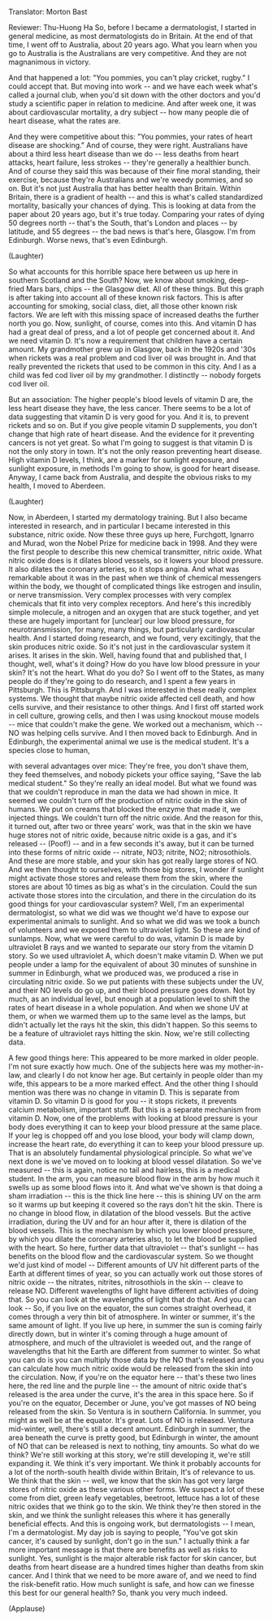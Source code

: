 

Translator: Morton Bast

Reviewer: Thu-Huong Ha
So, before I became a dermatologist,
I started in general medicine,
as most dermatologists do in Britain.
At the end of that time, I went off to Australia,
about 20 years ago.
What you learn when you go to Australia
is the Australians are very competitive.
And they are not magnanimous in victory.

And that happened a lot:
&quot;You pommies, you can&#39;t play cricket, rugby.&quot;
I could accept that.
But moving into work --
and we have each week what&#39;s called a journal club,
when you&#39;d sit down with the other doctors
and you&#39;d study a scientific paper
in relation to medicine.
And after week one, it was about cardiovascular mortality,
a dry subject -- how many people die of heart disease,
what the rates are.

And they were competitive about this:
&quot;You pommies, your rates of heart disease are shocking.&quot;
And of course, they were right.
Australians have about a third less heart disease than we do --
less deaths from heart attacks, heart failure, less strokes --
they&#39;re generally a healthier bunch.
And of course they said this was because of
their fine moral standing, their exercise,
because they&#39;re Australians and we&#39;re weedy pommies, and so on.
But it&#39;s not just Australia that has better health than Britain.
Within Britain, there is a gradient of health --
and this is what&#39;s called standardized mortality,
basically your chances of dying.
This is looking at data from the paper about 20 years ago,
but it&#39;s true today.
Comparing your rates of dying 50 degrees north --
that&#39;s the South, that&#39;s London and places --
by latitude, and 55 degrees --
the bad news is that&#39;s here, Glasgow.
I&#39;m from Edinburgh. Worse news, that&#39;s even Edinburgh.

(Laughter)

So what accounts for this horrible space here
between us up here in southern Scotland
and the South?
Now, we know about smoking,
deep-fried Mars bars, chips -- the Glasgow diet.
All of these things.
But this graph is after taking into account
all of these known risk factors.
This is after accounting for smoking, social class, diet,
all those other known risk factors.
We are left with this missing space
of increased deaths the further north you go.
Now, sunlight, of course, comes into this.
And vitamin D has had a great deal of press,
and a lot of people get concerned about it.
And we need vitamin D. It&#39;s now a requirement that children have a certain amount.
My grandmother grew up in Glasgow,
back in the 1920s and &#39;30s when rickets was a real problem
and cod liver oil was brought in.
And that really prevented the rickets that used to be common in this city.
And I as a child was fed cod liver oil by my grandmother.
I distinctly -- nobody forgets cod liver oil.

But an association: The higher people&#39;s blood levels of vitamin D are,
the less heart disease they have, the less cancer.
There seems to be a lot of data suggesting that vitamin D is very good for you.
And it is, to prevent rickets and so on.
But if you give people vitamin D supplements,
you don&#39;t change that high rate of heart disease.
And the evidence for it preventing cancers is not yet great.
So what I&#39;m going to suggest is that vitamin D is not the only story in town.
It&#39;s not the only reason preventing heart disease.
High vitamin D levels, I think, are a marker for sunlight exposure,
and sunlight exposure, in methods I&#39;m going to show,
is good for heart disease.
Anyway, I came back from Australia,
and despite the obvious risks to my health, I moved to Aberdeen.

(Laughter)

Now, in Aberdeen, I started my dermatology training.
But I also became interested in research,
and in particular I became interested in this substance, nitric oxide.
Now these three guys up here,
Furchgott, Ignarro and Murad,
won the Nobel Prize for medicine back in 1998.
And they were the first people to describe
this new chemical transmitter, nitric oxide.
What nitric oxide does is it dilates blood vessels,
so it lowers your blood pressure.
It also dilates the coronary arteries, so it stops angina.
And what was remarkable about it
was in the past when we think of chemical messengers within the body,
we thought of complicated things like estrogen and insulin,
or nerve transmission.
Very complex processes with very complex chemicals
that fit into very complex receptors.
And here&#39;s this incredibly simple molecule,
a nitrogen and an oxygen that are stuck together,
and yet these are hugely important for [unclear] our low blood pressure,
for neurotransmission, for many, many things,
but particularly cardiovascular health.
And I started doing research, and we found, very excitingly,
that the skin produces nitric oxide.
So it&#39;s not just in the cardiovascular system it arises.
It arises in the skin.
Well, having found that and published that,
I thought, well, what&#39;s it doing?
How do you have low blood pressure in your skin?
It&#39;s not the heart. What do you do?
So I went off to the States, as many people do if they&#39;re going to do research,
and I spent a few years in Pittsburgh. This is Pittsburgh.
And I was interested in these really complex systems.
We thought that maybe nitric oxide affected cell death,
and how cells survive, and their resistance to other things.
And I first off started work in cell culture, growing cells,
and then I was using knockout mouse models --
mice that couldn&#39;t make the gene.
We worked out a mechanism, which -- NO was helping cells survive.
And I then moved back to Edinburgh.
And in Edinburgh, the experimental animal we use is the medical student.
It&#39;s a species close to human,

with several advantages over mice:
They&#39;re free, you don&#39;t shave them, they feed themselves,
and nobody pickets your office saying,
&quot;Save the lab medical student.&quot;
So they&#39;re really an ideal model.
But what we found
was that we couldn&#39;t reproduce in man the data we had shown in mice.
It seemed we couldn&#39;t turn off the production
of nitric oxide in the skin of humans.
We put on creams that blocked the enzyme that made it,
we injected things. We couldn&#39;t turn off the nitric oxide.
And the reason for this, it turned out, after two or three years&#39; work,
was that in the skin we have huge stores
not of nitric oxide, because nitric oxide is a gas,
and it&#39;s released -- (Poof!) -- and in a few seconds it&#39;s away,
but it can be turned into these forms of nitric oxide --
nitrate, NO3; nitrite, NO2; nitrosothiols.
And these are more stable,
and your skin has got really large stores of NO.
And we then thought to ourselves, with those big stores,
I wonder if sunlight might activate those stores
and release them from the skin,
where the stores are about 10 times as big as what&#39;s in the circulation.
Could the sun activate those stores into the circulation,
and there in the circulation do its good things for your cardiovascular system?
Well, I&#39;m an experimental dermatologist,
so what we did was we thought
we&#39;d have to expose our experimental animals to sunlight.
And so what we did was we took a bunch of volunteers
and we exposed them to ultraviolet light.
So these are kind of sunlamps.
Now, what we were careful to do was,
vitamin D is made by ultraviolet B rays
and we wanted to separate our story from the vitamin D story.
So we used ultraviolet A, which doesn&#39;t make vitamin D.
When we put people under a lamp
for the equivalent of about 30 minutes of sunshine in summer in Edinburgh,
what we produced was, we produced a rise
in circulating nitric oxide.
So we put patients with these subjects under the UV,
and their NO levels do go up,
and their blood pressure goes down.
Not by much, as an individual level,
but enough at a population level
to shift the rates of heart disease in a whole population.
And when we shone UV at them,
or when we warmed them up to the same level as the lamps,
but didn&#39;t actually let the rays hit the skin, this didn&#39;t happen.
So this seems to be a feature of ultraviolet rays hitting the skin.
Now, we&#39;re still collecting data.

A few good things here:
This appeared to be more marked in older people.
I&#39;m not sure exactly how much.
One of the subjects here was my mother-in-law,
and clearly I do not know her age.
But certainly in people older than my wife,
this appears to be a more marked effect.
And the other thing I should mention
was there was no change in vitamin D.
This is separate from vitamin D.
So vitamin D is good for you -- it stops rickets,
it prevents calcium metabolism, important stuff.
But this is a separate mechanism from vitamin D.
Now, one of the problems with looking at blood pressure
is your body does everything it can
to keep your blood pressure at the same place.
If your leg is chopped off and you lose blood,
your body will clamp down, increase the heart rate,
do everything it can to keep your blood pressure up.
That is an absolutely fundamental physiological principle.
So what we&#39;ve next done
is we&#39;ve moved on to looking at blood vessel dilatation.
So we&#39;ve measured -- this is again,
notice no tail and hairless, this is a medical student.
In the arm, you can measure blood flow in the arm
by how much it swells up as some blood flows into it.
And what we&#39;ve shown is that doing a sham irradiation --
this is the thick line here --
this is shining UV on the arm so it warms up
but keeping it covered so the rays don&#39;t hit the skin.
There is no change in blood flow, in dilatation of the blood vessels.
But the active irradiation,
during the UV and for an hour after it,
there is dilation of the blood vessels.
This is the mechanism by which you lower blood pressure,
by which you dilate the coronary arteries also,
to let the blood be supplied with the heart.
So here, further data that ultraviolet -- that&#39;s sunlight --
has benefits on the blood flow and the cardiovascular system.
So we thought we&#39;d just kind of model --
Different amounts of UV hit different parts of the Earth at different times of year,
so you can actually work out those stores of nitric oxide --
the nitrates, nitrites, nitrosothiols in the skin --
cleave to release NO.
Different wavelengths of light have different activities of doing that.
So you can look at the wavelengths of light that do that.
And you can look -- So, if you live on the equator, the sun comes straight overhead,
it comes through a very thin bit of atmosphere.
In winter or summer, it&#39;s the same amount of light.
If you live up here, in summer
the sun is coming fairly directly down,
but in winter it&#39;s coming through a huge amount of atmosphere,
and much of the ultraviolet is weeded out,
and the range of wavelengths that hit the Earth
are different from summer to winter.
So what you can do is you can multiply those data
by the NO that&#39;s released
and you can calculate how much nitric oxide
would be released from the skin into the circulation.
Now, if you&#39;re on the equator here --
that&#39;s these two lines here, the red line and the purple line --
the amount of nitric oxide that&#39;s released is the area under the curve,
it&#39;s the area in this space here.
So if you&#39;re on the equator, December or June,
you&#39;ve got masses of NO being released from the skin.
So Ventura is in southern California.
In summer, you might as well be at the equator.
It&#39;s great. Lots of NO is released.
Ventura mid-winter, well, there&#39;s still a decent amount.
Edinburgh in summer, the area beneath the curve is pretty good,
but Edinburgh in winter, the amount of NO that can be released
is next to nothing, tiny amounts.
So what do we think?
We&#39;re still working at this story,
we&#39;re still developing it, we&#39;re still expanding it.
We think it&#39;s very important.
We think it probably accounts for a lot of the north-south health divide within Britain,
It&#39;s of relevance to us.
We think that the skin --
well, we know that the skin has got very large stores
of nitric oxide as these various other forms.
We suspect a lot of these come from diet,
green leafy vegetables, beetroot, lettuce
has a lot of these nitric oxides that we think go to the skin.
We think they&#39;re then stored in the skin,
and we think the sunlight releases this
where it has generally beneficial effects.
And this is ongoing work, but dermatologists --
I mean, I&#39;m a dermatologist.
My day job is saying to people, &quot;You&#39;ve got skin cancer,
it&#39;s caused by sunlight, don&#39;t go in the sun.&quot;
I actually think a far more important message
is that there are benefits as well as risks to sunlight.
Yes, sunlight is the major alterable risk factor for skin cancer,
but deaths from heart disease are a hundred times higher
than deaths from skin cancer.
And I think that we need to be more aware of,
and we need to find the risk-benefit ratio.
How much sunlight is safe,
and how can we finesse this best for our general health?
So, thank you very much indeed.

(Applause)

